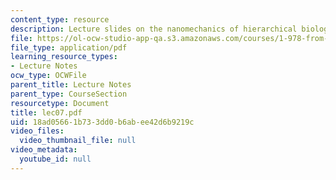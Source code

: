```yaml
---
content_type: resource
description: Lecture slides on the nanomechanics of hierarchical biological materials.
file: https://ol-ocw-studio-app-qa.s3.amazonaws.com/courses/1-978-from-nano-to-macro-introduction-to-atomistic-modeling-techniques-january-iap-2007/18ad05661b733dd0b6abee42d6b9219c_lec07.pdf
file_type: application/pdf
learning_resource_types:
- Lecture Notes
ocw_type: OCWFile
parent_title: Lecture Notes
parent_type: CourseSection
resourcetype: Document
title: lec07.pdf
uid: 18ad0566-1b73-3dd0-b6ab-ee42d6b9219c
video_files:
  video_thumbnail_file: null
video_metadata:
  youtube_id: null
---
```

